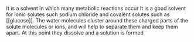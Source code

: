 It is a solvent in which many metabolic reactions occur
It is a good solvent for ionic solutes such sodium chloride and covalent solutes such as [[glucose]]. The water molecules cluster around these charged parts of the solute molecules or ions, and will help to separate them and keep them apart. At this point they dissolve and a solution is formed
